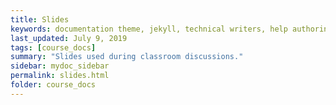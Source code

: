 ```yaml
---
title: Slides
keywords: documentation theme, jekyll, technical writers, help authoring tools, hat replacements
last_updated: July 9, 2019
tags: [course_docs]
summary: "Slides used during classroom discussions."
sidebar: mydoc_sidebar
permalink: slides.html
folder: course_docs
---
```



<!-- [Day 1 - Class Intro/Motion][day1]  --->
<!-- [Day 2 - Position/Velocity/Acceleration][day2]  --->
<!-- [Day 3 - Units/ Significant Figures][day3]  --->
<!-- [Day 4 - Calculus of Motion][day4]  --->
<!-- [Day 5 - Velocity to Position][day5]  --->
<!-- [Day 6 - Kinematics][day6]  --->
<!-- [Day 7 - Vectors][day7]  --->
<!-- [Day 8 - 2DKinematics][day8]  --->
<!-- [Day 9 - Uniform Circular Motion][day9]  --->
<!-- [Day 10 - Nonuniform Circular Motion][day10]  --->
<!-- [Day 11 - Newton's Laws][day11]    --->
<!-- [Day 12 - Newton's Second Law][day12]  --->
<!-- [Day 13 - Newton's Second Law (Friction)][day13]  --->
<!-- [Day 14 - Newton's Third Law][day14]    --->
<!-- [Day 15 - Newton's Third Law (Ropes and Pulleys)][day15]   --->  
<!-- [Day 16 - Newton's Third Law (more)][day16]    --->
<!-- [Day 17 - Newton's Second Law (Circular Motion)][day16]  --->
<!-- [Day 18 - Newton's Second Law (Nonuniform Circular Motion)][day17]  --->
<!-- [Day 19 - Work and Energy][day19]      --->
<!-- [Day 20 - Springs and Power][day20]     --->
<!-- [Day 21 - Conservation of Energy][day21]  --->
<!-- [Day 22 - Energy Diagrams][day22]   --->   
<!-- [Day 23 - Momentum][day23]      --->
<!--[Day 25 - Jeopardy][day25]    --->  
<!-- [Day 26 - Center of Mass, Torque][day26]   --->
<!-- [Day 27 - Rotational Dynamics][day27]      --->
<!-- [Day 28 - Static Equilibrium, Rolling Motion][day28]     ---> 
<!-- [Day 29 - Conservation of Angular Momentum][day29]   --->    
<!--[Day 30 - Gravitation][day30]    --->  
<!--[Day 31 - Gravitational Potential Energy][day31]--->  

[day1]: ../course_docs/slides/D1-IntroToPH121.pdf  
[day2]: ../course_docs/slides/D2-Position_Velocity_Acceleration_MDs.pdf  
[day3]: ../course_docs/slides/Day3-Units-SigFigs.pdf  
[day4]: ../course_docs/slides/D4-Calc_of_Motion.pdf  
[day5]: ../course_docs/slides/D5-Velocity_to_Position.pdf  
[day6]: ../course_docs/slides/D6-Kinematics.pdf  
[day7]: ../course_docs/slides/D7-Vectors.pdf  
[day8]: ../course_docs/slides/D8-2DKinematics.pdf    
[day9]: ../course_docs/slides/D9-Uniform_Circular_Motion.pdf    
[day10]: ../course_docs/slides/D10-Nonuniform_Circular_Motion.pdf    
[day11]: ../course_docs/slides/D11-Newtons_Laws.pdf    
[day12]: ../course_docs/slides/D12-Newtons_Second_Law.pdf  
[day13]: ../course_docs/slides/D13-N2_with_Friction.pdf  
[day14]: ../course_docs/slides/D14-Newtons_Third.pdf  
[day15]: ../course_docs/slides/D15-Newtons_Third_Ropes_Pulleys.pdf  
[day16]: ../course_docs/slides/D16-More_Newtons_Third.pdf  
[day17]: ../course_docs/slides/D17-Newt_2_Circular.pdf  
[day18]: ../course_docs/slides/D18-N2_NonUniform_Circular.pdf  
[day19]: ../course_docs/slides/D19-Work_Energy.pdf  
[day20]: ../course_docs/slides/D20-Spring_Power.pdf  
[day21]: ../course_docs/slides/D21-Cons_of_Energy.pdf  
[day22]: ../course_docs/slides/D22-Energy_Diagrams.pdf  
[day23]: ../course_docs/slides/D23-Momentum.pdf  
[day25]: ../course_docs/slides/D25-Jeopardy.pdf  
[day26]: ../course_docs/slides/D26-Torque-COM.pdf  
[day27]: ../course_docs/slides/D27-Torque_Dynamics.pdf  
[day28]: ../course_docs/slides/D28-Equilibrium-Rolling.pdf  
[day29]: ../course_docs/slides/D29-Ang_Mom.pdf  
<!--[day30]: ../course_docs/slides/D30-Gravity.pdf--->  
<!--[day31]: ../course_docs/slides/D31-Grav_Pot_Energy.pdf--->  



